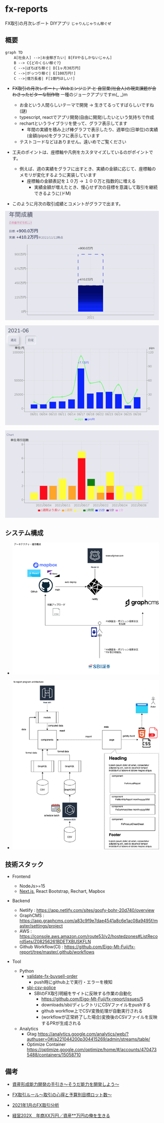 # fx-reports

FX取引の月次レポート DIYアプリ 
`じゃりんじゃりん稼ぐぜ` 

## 概要

```mermaid
graph TD
    A[社会人] -->|お金稼ぎたい| B[FXやるしかないじゃん]
    B --> C{どのくらい稼ぐ?}
    C -->|ぼちぼち稼ぐ| D[1ヶ月30万円]
    C -->|がっつり稼ぐ| E[100万円!]
    C -->|億万長者| F[1億円ほしい!]
```

- ~~FX取引の月次レポート。Webエンジニア と 自営業(社会人)の現実課題が合わさったビターな制作物~~ 一種のジョークアプリですm(_ _)m
  - お金という人間らしいテーマで開発 -> 生きてるってすばらしいですね(謎)
  - typescript, reactでアプリ開発(自由に開発)したいという気持ちで作成
  - rechartというライブラリを使って、グラフ表示してます
    - 年間の実績を積み上げ棒グラフで表示したり、週単位(日単位)の実績(金額/pips)をグラフに表示しています
  - テストコードなどはありません。遠いめでご覧ください
- 工夫のポイントは、座標軸や凡例をカスタマイズしているのがポイントです。
  - 例えば、週の実績をグラフに出すとき、実績の金額に応じて、座標軸のメモリが変化するように実装しています
    - 座標軸の金額表記を１０万 -> １００万と指数的に増える
      - 実績金額が増えたとき、慢心せず次の目標を意識して取引を継続できるように(ドM)

- このように月次の取引成績とコメントがグラフで出ます。

![img](./img/thumbnail-yearly.png)

![img](./img/thumbnail-monthly.png)

![img](./img/thumbnail-daily.png)

## システム構成

* ![img](./docs/architecture.png)

* ![img](./docs/program-architecture.png)

## 技術スタック

* Frontend
  * NodeJs>=15
  * [Next.js](https://nextjs.org/), React Bootstrap, Rechart, Mapbox

* Backend
  * Netlify : https://app.netlify.com/sites/goofy-bohr-20d740/overview
  * GraphCMS : https://app.graphcms.com/a83c9f9e7dae4541a8c6e1ac08a9495f/master/settings/project
  * AWS : https://console.aws.amazon.com/route53/v2/hostedzones#ListRecordSets/Z08256261BDETXBUSKFLN
  * Github Workflow(CI) : https://github.com/Eigo-Mt-Fuji/fx-report/tree/master/.github/workflows

* Tool
  * Python
      * [validate-fx-buysell-order](./scripts/validate-fx-buysell-order.py)
        * push時にgithub上で実行・エラーを検知
      * [sbi-csv-police](./scripts/sbi-csv-police.py)
        * SBIのFX取引明細をサイトに反映する作業の自動化
           * https://github.com/Eigo-Mt-Fuji/fx-report/issues/5
            * downloads/sbi/ディレクトリにCSVファイルをpushする
            * github workflow上でCSV変換処理が自動実行される
            * (workflowが正常終了した場合)変換後のCSVファイルを反映するPRが生成される
  * Analytics
     * Gtag https://analytics.google.com/analytics/web/?authuser=0#/a221044200p304415269/admin/streams/table/
     * Optimize Container https://optimize.google.com/optimize/home/#/accounts/4704735488/containers/15058710

## 備考

- [資産形成能力開発の手引き〜そうだ能力を開発しよう〜](https://github.com/Eigo-Mt-Fuji/efg-confidential/issues/20)

- [FX取引ルール〜取引の心得と予算別目標ロット数〜](https://github.com/Eigo-Mt-Fuji/efg-confidential/blob/master/final_income_tax/README-FX-TRADING-RULE.md)

- [2021年1月のFX取引分析](https://github.com/Eigo-Mt-Fuji/portfolio-2021/blob/main/docs/README-%E5%80%8B%E4%BA%BA%E5%AD%A6%E7%BF%92-20210115.md#123-fx%E5%8F%96%E5%BC%95%E5%88%86%E6%9E%90-2021%E5%B9%B41%E6%9C%88)

- [経営202X　年商XX万円／資産**万円の俺を生きる](https://docs.google.com/spreadsheets/d/1_QsP0MwbVFjJtVrVvUR9tcbFUOPZIyfzReX0vniWu6E/edit#gid=84168650)
